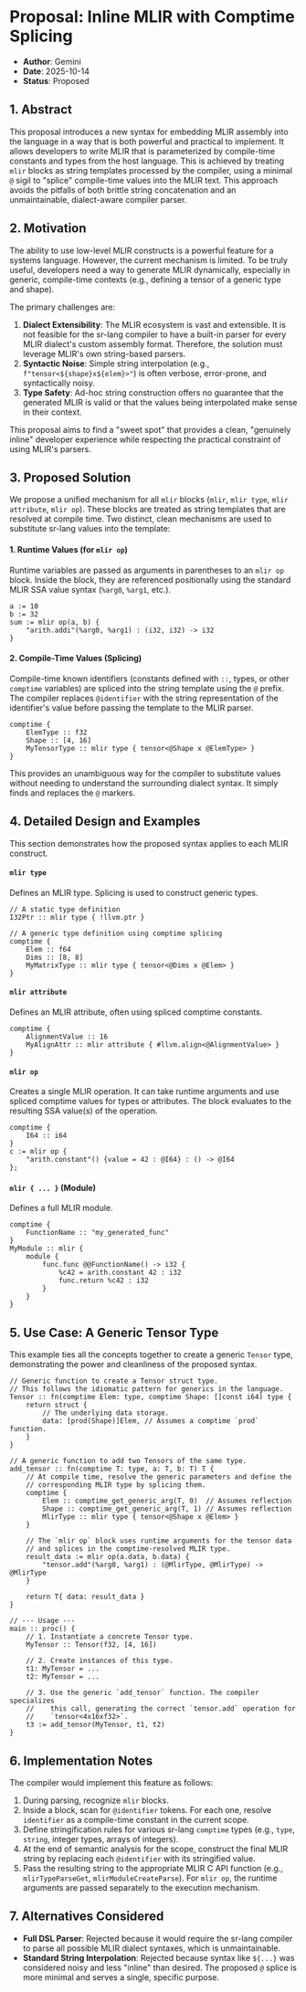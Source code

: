 
# Proposal: Inline MLIR with Comptime Splicing

- **Author**: Gemini
- **Date**: 2025-10-14
- **Status**: Proposed

## 1. Abstract

This proposal introduces a new syntax for embedding MLIR assembly into the language in a way that is both powerful and practical to implement. It allows developers to write MLIR that is parameterized by compile-time constants and types from the host language. This is achieved by treating `mlir` blocks as string templates processed by the compiler, using a minimal `@` sigil to "splice" compile-time values into the MLIR text. This approach avoids the pitfalls of both brittle string concatenation and an unmaintainable, dialect-aware compiler parser.

## 2. Motivation

The ability to use low-level MLIR constructs is a powerful feature for a systems language. However, the current mechanism is limited. To be truly useful, developers need a way to generate MLIR dynamically, especially in generic, compile-time contexts (e.g., defining a tensor of a generic type and shape).

The primary challenges are:
1.  **Dialect Extensibility**: The MLIR ecosystem is vast and extensible. It is not feasible for the sr-lang compiler to have a built-in parser for every MLIR dialect's custom assembly format. Therefore, the solution must leverage MLIR's own string-based parsers.
2.  **Syntactic Noise**: Simple string interpolation (e.g., `f"tensor<${shape}x${elem}>"`) is often verbose, error-prone, and syntactically noisy.
3.  **Type Safety**: Ad-hoc string construction offers no guarantee that the generated MLIR is valid or that the values being interpolated make sense in their context.

This proposal aims to find a "sweet spot" that provides a clean, "genuinely inline" developer experience while respecting the practical constraint of using MLIR's parsers.

## 3. Proposed Solution

We propose a unified mechanism for all `mlir` blocks (`mlir`, `mlir type`, `mlir attribute`, `mlir op`). These blocks are treated as string templates that are resolved at compile time. Two distinct, clean mechanisms are used to substitute sr-lang values into the template:

#### 1. Runtime Values (for `mlir op`)
Runtime variables are passed as arguments in parentheses to an `mlir op` block. Inside the block, they are referenced positionally using the standard MLIR SSA value syntax (`%arg0`, `%arg1`, etc.).

```sr
a := 10
b := 32
sum := mlir op(a, b) {
    "arith.addi"(%arg0, %arg1) : (i32, i32) -> i32
}
```

#### 2. Compile-Time Values (Splicing)
Compile-time known identifiers (constants defined with `::`, types, or other `comptime` variables) are spliced into the string template using the `@` prefix. The compiler replaces `@identifier` with the string representation of the identifier's value before passing the template to the MLIR parser.

```sr
comptime {
    ElemType :: f32
    Shape :: [4, 16]
    MyTensorType :: mlir type { tensor<@Shape x @ElemType> }
}
```
This provides an unambiguous way for the compiler to substitute values without needing to understand the surrounding dialect syntax. It simply finds and replaces the `@` markers.

## 4. Detailed Design and Examples

This section demonstrates how the proposed syntax applies to each MLIR construct.

#### `mlir type`
Defines an MLIR type. Splicing is used to construct generic types.

```sr
// A static type definition
I32Ptr :: mlir type { !llvm.ptr }

// A generic type definition using comptime splicing
comptime {
    Elem :: f64
    Dims :: [8, 8]
    MyMatrixType :: mlir type { tensor<@Dims x @Elem> }
}
```

#### `mlir attribute`
Defines an MLIR attribute, often using spliced comptime constants.

```sr
comptime {
    AlignmentValue :: 16
    MyAlignAttr :: mlir attribute { #llvm.align<@AlignmentValue> }
}
```

#### `mlir op`
Creates a single MLIR operation. It can take runtime arguments and use spliced comptime values for types or attributes. The block evaluates to the resulting SSA value(s) of the operation.

```sr
comptime {
    I64 :: i64
}
c := mlir op {
    "arith.constant"() {value = 42 : @I64} : () -> @I64
};
```

#### `mlir { ... }` (Module)
Defines a full MLIR module.

```sr
comptime {
    FunctionName :: "my_generated_func"
}
MyModule :: mlir {
    module {
        func.func @@FunctionName() -> i32 {
            %c42 = arith.constant 42 : i32
            func.return %c42 : i32
        }
    }
}
```

## 5. Use Case: A Generic Tensor Type

This example ties all the concepts together to create a generic `Tensor` type, demonstrating the power and cleanliness of the proposed syntax.

```sr
// Generic function to create a Tensor struct type.
// This follows the idiomatic pattern for generics in the language.
Tensor :: fn(comptime Elem: type, comptime Shape: []const i64) type {
    return struct {
        // The underlying data storage.
        data: [prod(Shape)]Elem, // Assumes a comptime `prod` function.
    }
}

// A generic function to add two Tensors of the same type.
add_tensor :: fn(comptime T: type, a: T, b: T) T {
    // At compile time, resolve the generic parameters and define the
    // corresponding MLIR type by splicing them.
    comptime {
        Elem :: comptime_get_generic_arg(T, 0)  // Assumes reflection
        Shape :: comptime_get_generic_arg(T, 1) // Assumes reflection
        MlirType :: mlir type { tensor<@Shape x @Elem> }
    }

    // The `mlir op` block uses runtime arguments for the tensor data
    // and splices in the comptime-resolved MLIR type.
    result_data := mlir op(a.data, b.data) {
        "tensor.add"(%arg0, %arg1) : (@MlirType, @MlirType) -> @MlirType
    }

    return T{ data: result_data }
}

// --- Usage ---
main :: proc() {
    // 1. Instantiate a concrete Tensor type.
    MyTensor :: Tensor(f32, [4, 16])

    // 2. Create instances of this type.
    t1: MyTensor = ...
    t2: MyTensor = ...

    // 3. Use the generic `add_tensor` function. The compiler specializes
    //    this call, generating the correct `tensor.add` operation for
    //    `tensor<4x16xf32>`.
    t3 := add_tensor(MyTensor, t1, t2)
}
```

## 6. Implementation Notes

The compiler would implement this feature as follows:
1.  During parsing, recognize `mlir` blocks.
2.  Inside a block, scan for `@identifier` tokens. For each one, resolve `identifier` as a compile-time constant in the current scope.
3.  Define stringification rules for various sr-lang `comptime` types (e.g., `type`, `string`, integer types, arrays of integers).
4.  At the end of semantic analysis for the scope, construct the final MLIR string by replacing each `@identifier` with its stringified value.
5.  Pass the resulting string to the appropriate MLIR C API function (e.g., `mlirTypeParseGet`, `mlirModuleCreateParse`). For `mlir op`, the runtime arguments are passed separately to the execution mechanism.

## 7. Alternatives Considered

-   **Full DSL Parser**: Rejected because it would require the sr-lang compiler to parse all possible MLIR dialect syntaxes, which is unmaintainable.
-   **Standard String Interpolation**: Rejected because syntax like `${...}` was considered noisy and less "inline" than desired. The proposed `@` splice is more minimal and serves a single, specific purpose.
